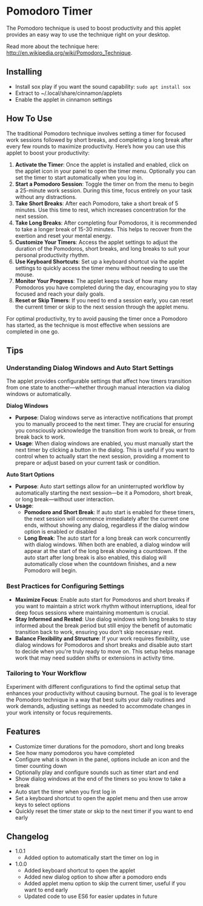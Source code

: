 # Pomodoro Timer

The Pomodoro technique is used to boost productivity and this applet provides an easy way to use the technique right on your desktop.

Read more about the technique here: http://en.wikipedia.org/wiki/Pomodoro_Technique.

## Installing
* Install sox play if you want the sound capability: `sudo apt install sox`
* Extract to ~/.local/share/cinnamon/applets
* Enable the applet in cinnamon settings

## How To Use
The traditional Pomodoro technique involves setting a timer for focused work sessions followed by short breaks, and completing a long break after every few rounds to maximize productivity. Here’s how you can use this applet to boost your productivity:

1. **Activate the Timer**: Once the applet is installed and enabled, click on the applet icon in your panel to open the timer menu. Optionally you can set the timer to start automatically when you log in.
2. **Start a Pomodoro Session**: Toggle the timer on from the menu to begin a 25-minute work session. During this time, focus entirely on your task without any distractions.
3. **Take Short Breaks**: After each Pomodoro, take a short break of 5 minutes. Use this time to rest, which increases concentration for the next session.
4. **Take Long Breaks**: After completing four Pomodoros, it is recommended to take a longer break of 15-30 minutes. This helps to recover from the exertion and reset your mental energy.
5. **Customize Your Timers**: Access the applet settings to adjust the duration of the Pomodoros, short breaks, and long breaks to suit your personal productivity rhythm.
6. **Use Keyboard Shortcuts**: Set up a keyboard shortcut via the applet settings to quickly access the timer menu without needing to use the mouse.
7. **Monitor Your Progress**: The applet keeps track of how many Pomodoros you have completed during the day, encouraging you to stay focused and reach your daily goals.
8. **Reset or Skip Timers**: If you need to end a session early, you can reset the current timer or skip to the next session through the applet menu.

For optimal productivity, try to avoid pausing the timer once a Pomodoro has started, as the technique is most effective when sessions are completed in one go.

## Tips

### Understanding Dialog Windows and Auto Start Settings

The applet provides configurable settings that affect how timers transition from one state to another—whether through manual interaction via dialog windows or automatically.

**Dialog Windows**
- **Purpose**: Dialog windows serve as interactive notifications that prompt you to manually proceed to the next timer. They are crucial for ensuring you consciously acknowledge the transition from work to break, or from break back to work.
- **Usage**: When dialog windows are enabled, you must manually start the next timer by clicking a button in the dialog. This is useful if you want to control when to actually start the next session, providing a moment to prepare or adjust based on your current task or condition.

**Auto Start Options**
- **Purpose**: Auto start settings allow for an uninterrupted workflow by automatically starting the next session—be it a Pomodoro, short break, or long break—without user interaction.
- **Usage**: 
  - **Pomodoro and Short Break**: If auto start is enabled for these timers, the next session will commence immediately after the current one ends, without showing any dialog, regardless if the dialog window option is enabled or disabled
  - **Long Break**: The auto start for a long break can work concurrently with dialog windows. When both are enabled, a dialog window will appear at the start of the long break showing a countdown. If the auto start after long break is also enabled, this dialog will automatically close when the countdown finishes, and a new Pomodoro will begin.

### Best Practices for Configuring Settings

- **Maximize Focus**: Enable auto start for Pomodoros and short breaks if you want to maintain a strict work rhythm without interruptions, ideal for deep focus sessions where maintaining momentum is crucial.
- **Stay Informed and Rested**: Use dialog windows with long breaks to stay informed about the break period but still enjoy the benefit of automatic transition back to work, ensuring you don’t skip necessary rest.
- **Balance Flexibility and Structure**: If your work requires flexibility, use dialog windows for Pomodoros and short breaks and disable auto start to decide when you're truly ready to move on. This setup helps manage work that may need sudden shifts or extensions in activity time.

### Tailoring to Your Workflow

Experiment with different configurations to find the optimal setup that enhances your productivity without causing burnout. The goal is to leverage the Pomodoro technique in a way that best suits your daily routines and work demands, adjusting settings as needed to accommodate changes in your work intensity or focus requirements.

## Features
* Customize timer durations for the pomodoro, short and long breaks
* See how many pomodoros you have completed
* Configure what is shown in the panel, options include an icon and the timer counting down
* Optionally play and configure sounds such as timer start and end
* Show dialog windows at the end of the timers so you know to take a break
* Auto start the timer when you first log in
* Set a keyboard shortcut to open the applet menu and then use arrow keys to select options
* Quickly reset the timer state or skip to the next timer if you want to end early

## Changelog
- 1.0.1
    - Added option to automatically start the timer on log in
- 1.0.0
    - Added keyboard shortcut to open the applet
    - Added new dialog option to show after a pomodoro ends
    - Added applet menu option to skip the current timer, useful if you want to end early
    - Updated code to use ES6 for easier updates in future